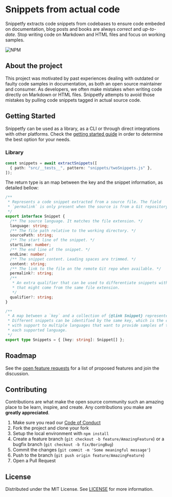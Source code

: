 # Snippets from actual code

Snippetfy extracts code snippets from codebases to ensure code embeded on documentation, blog posts and books are always *correct* and *up-to-date*. Stop writing code on Markdown and HTML files and focus on working samples.


![NPM](https://img.shields.io/npm/v/@snippetfy/core?style=flat-square)


## About the project

This project was motivated by past experiences dealing with outdated or faulty code samples in documentation, as both an open source maintainer and consumer. As developers, we often make mistakes when writing code directly on Markdown or HTML files. Snippetfy attempts to avoid those mistakes by pulling code snippets tagged in actual source code.

## Getting Started

Snippetfy can be used as a library, as a CLI or through direct integrations with other platforms. Check the [getting started guide](https://roxlabs.github.io/snippetfy/getting-started/) in order to determine the best option for your needs.

### Library

<!--- @snippet:include(readme.lib) --->
```ts 
const snippets = await extractSnippets([
  { path: "src/__tests__", pattern: "snippets/twoSnippets.js" },
]);
```

The return type is an map between the key and the snippet information, as detailed bellow:

<!--- @snippet:include(readme.types) --->
```ts 
/**
 * Represents a code snippet extracted from a source file. The field
 * `permalink` is only present when the source is from a Git repository.
 */
export interface Snippet {
  /** The source language. It matches the file extension. */
  language: string;
  /** The file path relative to the working directory. */
  sourcePath: string;
  /** The start line of the snippet. */
  startLine: number;
  /** The end line of the snippet. */
  endLine: number;
  /** The snippet content. Leading spaces are trimmed. */
  content: string;
  /** The link to the file on the remote Git repo when available. */
  permalink?: string;
  /**
   * An extra qualifier that can be used to differentiate snippets with the same key
   * that might come from the same file extension.
   */
  qualifier?: string;
}

/**
 * A map between a `key` and a collection of {@link Snippet} represented by it.
 * Different snippets can be identified by the same key, which is the case in projects
 * with support to multiple languages that want to provide samples of the same API in
 * each supported language.
 */
export type Snippets = { [key: string]: Snippet[] };
```

## Roadmap

See the [open feature requests](https://github.com/roxlabs/snippetfy/labels/enhancement) for a list of proposed features and join the discussion.

## Contributing

Contributions are what make the open source community such an amazing place to be learn, inspire, and create. Any contributions you make are **greatly appreciated**.

1. Make sure you read our [Code of Conduct](https://github.com/roxlabs/snippetfy/blob/main/CODE_OF_CONDUCT.md)
1. Fork the project and clone your fork
1. Setup the local environment with `npm install`
1. Create a feature branch (`git checkout -b feature/AmazingFeature`) or a bugfix branch (`git checkout -b fix/BoringBug`)
1. Commit the changes (`git commit -m 'Some meaningful message'`)
1. Push to the branch (`git push origin feature/AmazingFeature`)
1. Open a Pull Request


## License

Distributed under the MIT License. See [LICENSE](https://github.com/roxlabs/snippetfy/blob/main/LICENSE) for more information.